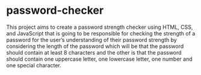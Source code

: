 # password-checker
This project aims to create a password strength checker using HTML, CSS, and JavaScript that is going to be responsible for checking the strength of a password for the user’s understanding of their password strength by considering the length of the password which will be that the password should contain at least 8 characters and the other is that the password should contain one uppercase letter, one lowercase letter, one number and one special character.
